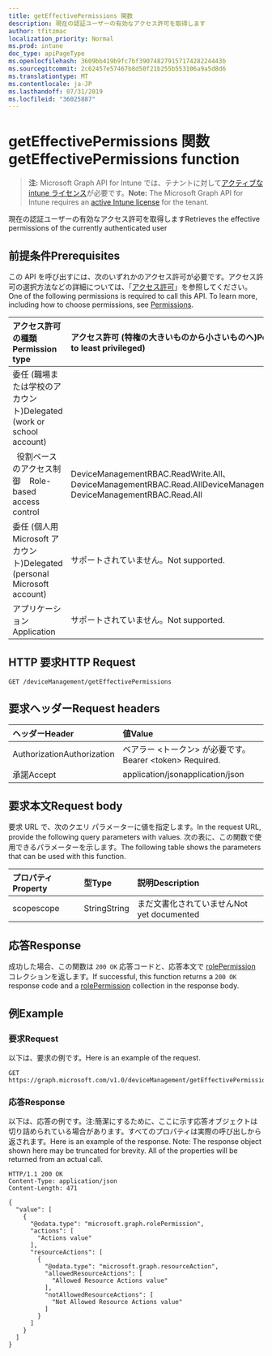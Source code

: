 ```yaml
---
title: getEffectivePermissions 関数
description: 現在の認証ユーザーの有効なアクセス許可を取得します
author: tfitzmac
localization_priority: Normal
ms.prod: intune
doc_type: apiPageType
ms.openlocfilehash: 3609bb419b9fc7bf39074827915717428224443b
ms.sourcegitcommit: 2c62457e57467b8d50f21b255b553106a9a5d8d6
ms.translationtype: MT
ms.contentlocale: ja-JP
ms.lasthandoff: 07/31/2019
ms.locfileid: "36025887"
---
```

# <a name="geteffectivepermissions-function"></a><span data-ttu-id="fffee-103">getEffectivePermissions 関数</span><span class="sxs-lookup"><span data-stu-id="fffee-103">getEffectivePermissions function</span></span>

> <span data-ttu-id="fffee-104">**注:** Microsoft Graph API for Intune では、テナントに対して[アクティブな intune ライセンス](https://go.microsoft.com/fwlink/?linkid=839381)が必要です。</span><span class="sxs-lookup"><span data-stu-id="fffee-104">**Note:** The Microsoft Graph API for Intune requires an [active Intune license](https://go.microsoft.com/fwlink/?linkid=839381) for the tenant.</span></span>

<span data-ttu-id="fffee-105">現在の認証ユーザーの有効なアクセス許可を取得します</span><span class="sxs-lookup"><span data-stu-id="fffee-105">Retrieves the effective permissions of the currently authenticated user</span></span>

## <a name="prerequisites"></a><span data-ttu-id="fffee-106">前提条件</span><span class="sxs-lookup"><span data-stu-id="fffee-106">Prerequisites</span></span>
<span data-ttu-id="fffee-p101">この API を呼び出すには、次のいずれかのアクセス許可が必要です。アクセス許可の選択方法などの詳細については、「[アクセス許可](/graph/permissions-reference)」を参照してください。</span><span class="sxs-lookup"><span data-stu-id="fffee-p101">One of the following permissions is required to call this API. To learn more, including how to choose permissions, see [Permissions](/graph/permissions-reference).</span></span>

|<span data-ttu-id="fffee-109">アクセス許可の種類</span><span class="sxs-lookup"><span data-stu-id="fffee-109">Permission type</span></span>|<span data-ttu-id="fffee-110">アクセス許可 (特権の大きいものから小さいものへ)</span><span class="sxs-lookup"><span data-stu-id="fffee-110">Permissions (from most to least privileged)</span></span>|
|:---|:---|
|<span data-ttu-id="fffee-111">委任 (職場または学校のアカウント)</span><span class="sxs-lookup"><span data-stu-id="fffee-111">Delegated (work or school account)</span></span>||
| <span data-ttu-id="fffee-112">&nbsp;&nbsp;役割ベースのアクセス制御</span><span class="sxs-lookup"><span data-stu-id="fffee-112">&nbsp; &nbsp; Role-based access control</span></span> | <span data-ttu-id="fffee-113">DeviceManagementRBAC.ReadWrite.All、DeviceManagementRBAC.Read.All</span><span class="sxs-lookup"><span data-stu-id="fffee-113">DeviceManagementRBAC.ReadWrite.All, DeviceManagementRBAC.Read.All</span></span>|
|<span data-ttu-id="fffee-114">委任 (個人用 Microsoft アカウント)</span><span class="sxs-lookup"><span data-stu-id="fffee-114">Delegated (personal Microsoft account)</span></span>|<span data-ttu-id="fffee-115">サポートされていません。</span><span class="sxs-lookup"><span data-stu-id="fffee-115">Not supported.</span></span>|
|<span data-ttu-id="fffee-116">アプリケーション</span><span class="sxs-lookup"><span data-stu-id="fffee-116">Application</span></span>|<span data-ttu-id="fffee-117">サポートされていません。</span><span class="sxs-lookup"><span data-stu-id="fffee-117">Not supported.</span></span>|

## <a name="http-request"></a><span data-ttu-id="fffee-118">HTTP 要求</span><span class="sxs-lookup"><span data-stu-id="fffee-118">HTTP Request</span></span>
<!-- {
  "blockType": "ignored"
}
-->
``` http
GET /deviceManagement/getEffectivePermissions
```

## <a name="request-headers"></a><span data-ttu-id="fffee-119">要求ヘッダー</span><span class="sxs-lookup"><span data-stu-id="fffee-119">Request headers</span></span>
|<span data-ttu-id="fffee-120">ヘッダー</span><span class="sxs-lookup"><span data-stu-id="fffee-120">Header</span></span>|<span data-ttu-id="fffee-121">値</span><span class="sxs-lookup"><span data-stu-id="fffee-121">Value</span></span>|
|:---|:---|
|<span data-ttu-id="fffee-122">Authorization</span><span class="sxs-lookup"><span data-stu-id="fffee-122">Authorization</span></span>|<span data-ttu-id="fffee-123">ベアラー &lt;トークン&gt; が必要です。</span><span class="sxs-lookup"><span data-stu-id="fffee-123">Bearer &lt;token&gt; Required.</span></span>|
|<span data-ttu-id="fffee-124">承諾</span><span class="sxs-lookup"><span data-stu-id="fffee-124">Accept</span></span>|<span data-ttu-id="fffee-125">application/json</span><span class="sxs-lookup"><span data-stu-id="fffee-125">application/json</span></span>|

## <a name="request-body"></a><span data-ttu-id="fffee-126">要求本文</span><span class="sxs-lookup"><span data-stu-id="fffee-126">Request body</span></span>
<span data-ttu-id="fffee-127">要求 URL で、次のクエリ パラメーターに値を指定します。</span><span class="sxs-lookup"><span data-stu-id="fffee-127">In the request URL, provide the following query parameters with values.</span></span>
<span data-ttu-id="fffee-128">次の表に、この関数で使用できるパラメーターを示します。</span><span class="sxs-lookup"><span data-stu-id="fffee-128">The following table shows the parameters that can be used with this function.</span></span>

|<span data-ttu-id="fffee-129">プロパティ</span><span class="sxs-lookup"><span data-stu-id="fffee-129">Property</span></span>|<span data-ttu-id="fffee-130">型</span><span class="sxs-lookup"><span data-stu-id="fffee-130">Type</span></span>|<span data-ttu-id="fffee-131">説明</span><span class="sxs-lookup"><span data-stu-id="fffee-131">Description</span></span>|
|:---|:---|:---|
|<span data-ttu-id="fffee-132">scope</span><span class="sxs-lookup"><span data-stu-id="fffee-132">scope</span></span>|<span data-ttu-id="fffee-133">String</span><span class="sxs-lookup"><span data-stu-id="fffee-133">String</span></span>|<span data-ttu-id="fffee-134">まだ文書化されていません</span><span class="sxs-lookup"><span data-stu-id="fffee-134">Not yet documented</span></span>|


## <a name="response"></a><span data-ttu-id="fffee-135">応答</span><span class="sxs-lookup"><span data-stu-id="fffee-135">Response</span></span>
<span data-ttu-id="fffee-136">成功した場合、この関数は `200 OK` 応答コードと、応答本文で [rolePermission](../resources/intune-rbac-rolepermission.md) コレクションを返します。</span><span class="sxs-lookup"><span data-stu-id="fffee-136">If successful, this function returns a `200 OK` response code and a [rolePermission](../resources/intune-rbac-rolepermission.md) collection in the response body.</span></span>

## <a name="example"></a><span data-ttu-id="fffee-137">例</span><span class="sxs-lookup"><span data-stu-id="fffee-137">Example</span></span>
### <a name="request"></a><span data-ttu-id="fffee-138">要求</span><span class="sxs-lookup"><span data-stu-id="fffee-138">Request</span></span>
<span data-ttu-id="fffee-139">以下は、要求の例です。</span><span class="sxs-lookup"><span data-stu-id="fffee-139">Here is an example of the request.</span></span>
``` http
GET https://graph.microsoft.com/v1.0/deviceManagement/getEffectivePermissions(scope='parameterValue')
```

### <a name="response"></a><span data-ttu-id="fffee-140">応答</span><span class="sxs-lookup"><span data-stu-id="fffee-140">Response</span></span>
<span data-ttu-id="fffee-p103">以下は、応答の例です。注:簡潔にするために、ここに示す応答オブジェクトは切り詰められている場合があります。すべてのプロパティは実際の呼び出しから返されます。</span><span class="sxs-lookup"><span data-stu-id="fffee-p103">Here is an example of the response. Note: The response object shown here may be truncated for brevity. All of the properties will be returned from an actual call.</span></span>
``` http
HTTP/1.1 200 OK
Content-Type: application/json
Content-Length: 471

{
  "value": [
    {
      "@odata.type": "microsoft.graph.rolePermission",
      "actions": [
        "Actions value"
      ],
      "resourceActions": [
        {
          "@odata.type": "microsoft.graph.resourceAction",
          "allowedResourceActions": [
            "Allowed Resource Actions value"
          ],
          "notAllowedResourceActions": [
            "Not Allowed Resource Actions value"
          ]
        }
      ]
    }
  ]
}
```



